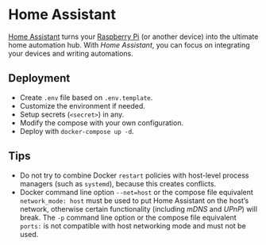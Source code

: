 # Home Assistant

[Home Assistant](https://www.home-assistant.io/) turns your [Raspberry Pi](https://www.raspberrypi.org/) (or another device) into the ultimate home automation hub. With *Home Assistant*, you can focus on integrating your devices and writing automations.

## Deployment

- Create `.env` file based on `.env.template`.
- Customize the environment if needed.
- Setup secrets (`<secret>`) in any.
- Modify the compose with your own configuration.
- Deploy with `docker-compose up -d`.

## Tips

- Do not try to combine Docker `restart` policies with host-level process managers (such as `systemd`), because this creates conflicts.
- Docker command line option `--net=host` or the compose file equivalent `network_mode: host` must be used to put Home Assistant on the host’s network, otherwise certain functionality (including *mDNS* and *UPnP*) will break. The `-p` command line option or the compose file equivalent `ports:` is not compatible with host networking mode and must not be used.
